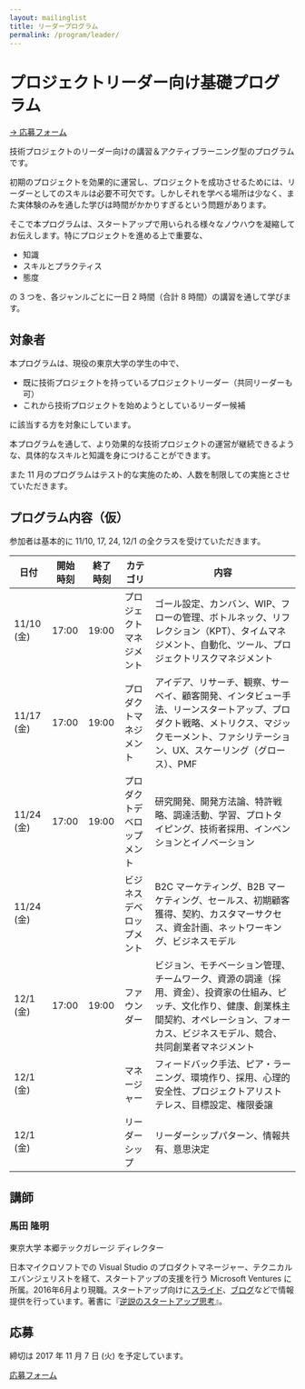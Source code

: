 ```yaml
---
layout: mailinglist
title: リーダープログラム
permalink: /program/leader/
---
```


# プロジェクトリーダー向け基礎プログラム

[→ 応募フォーム](https://goo.gl/forms/vS0O6zByzRO8EVaj1)

技術プロジェクトのリーダー向けの講習＆アクティブラーニング型のプログラムです。

初期のプロジェクトを効果的に運営し、プロジェクトを成功させるためには、リーダーとしてのスキルは必要不可欠です。しかしそれを学べる場所は少なく、また実体験のみを通した学びは時間がかかりすぎるという問題があります。

そこで本プログラムは、スタートアップで用いられる様々なノウハウを凝縮してお伝えします。特にプロジェクトを進める上で重要な、

- 知識
- スキルとプラクティス
- 態度

の 3 つを、各ジャンルごとに一日 2 時間（合計 8 時間）の講習を通して学びます。

## 




## 対象者

本プログラムは、現役の東京大学の学生の中で、

- 既に技術プロジェクトを持っているプロジェクトリーダー（共同リーダーも可）
- これから技術プロジェクトを始めようとしているリーダー候補

に該当する方を対象にしています。

本プログラムを通して、より効果的な技術プロジェクトの運営が継続できるような、具体的なスキルと知識を身につけることができます。

また 11 月のプログラムはテスト的な実施のため、人数を制限しての実施とさせていただきます。

## プログラム内容（仮）

参加者は基本的に 11/10, 17, 24, 12/1 の全クラスを受けていただきます。

|  日付 | 開始時刻 | 終了時刻 | カテゴリ | 内容 |
|  ------ | ------ | ------ | ------ | ------ |
|  11/10 (金) | 17:00 | 19:00 | プロジェクトマネジメント | ゴール設定、カンバン、WIP、フローの管理、ボトルネック、リフレクション（KPT）、タイムマネジメント、自動化、ツール、プロジェクトリスクマネジメント |
|  11/17 (金) | 17:00 | 19:00 | プロダクトマネジメント | アイデア、リサーチ、観察、サーベイ、顧客開発、インタビュー手法、リーンスタートアップ、プロダクト戦略、メトリクス、マジックモーメント、ファシリテーション、UX、スケーリング（グロース）、PMF |
|  11/24 (金) | 17:00 | 19:00 | プロダクトデベロップメント | 研究開発、開発方法論、特許戦略、調達活動、学習、プロトタイピング、技術者採用、インベンションとイノベーション |
|  11/24 (金) | |  | ビジネスデベロップメント | B2C マーケティング、B2B マーケティング、セールス、初期顧客獲得、契約、カスタマーサクセス、資金計画、ネットワーキング、ビジネスモデル |
|  12/1 (金) | 17:00 | 19:00 | ファウンダー | ビジョン、モチベーション管理、チームワーク、資源の調達（採用、資金）、投資家の仕組み、ピッチ、文化作り、健康、創業株主間契約、オペレーション、フォーカス、ビジネスモデル、競合、共同創業者マネジメント |
|  12/1 (金) |  |  | マネージャー | フィードバック手法、ピア・ラーニング、環境作り、採用、心理的安全性、プロジェクトアリストテレス、目標設定、権限委譲 |
|  12/1 (金) | |  | リーダーシップ | リーダーシップパターン、情報共有、意思決定 |


## 講師

### 馬田 隆明

東京大学 本郷テックガレージ ディレクター

日本マイクロソフトでの Visual Studio のプロダクトマネージャー、テクニカルエバンジェリストを経て、スタートアップの支援を行う Microsoft Ventures に所属。2016年6月より現職。スタートアップ向けに[スライド](https://www.slideshare.net/takaumada/presentations)、[ブログ](https://medium.com/@tumada)などで情報提供を行っています。著書に『[逆説のスタートアップ思考](https://www.amazon.co.jp/dp/B06XTR4GFP/)』。

## 応募

締切は 2017 年 11 月 7 日 (火) を予定しています。

[応募フォーム](https://goo.gl/forms/vS0O6zByzRO8EVaj1)

